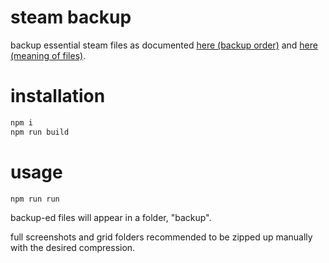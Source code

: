 # steam backup
backup essential steam files as documented [here (backup order)](https://gist.github.com/risonakamo/780c9778218a4fbbdf7a1456311d8669) and [here (meaning of files)](https://gist.github.com/risonakamo/f648613865bff63f731db878897f16d5).

# installation
```bash
npm i
npm run build
```

# usage
```bash
npm run run
```
backup-ed files will appear in a folder, "backup".

full screenshots and grid folders recommended to be zipped up manually with the desired compression.